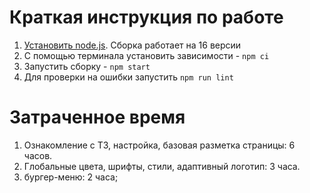# Краткая инструкция по работе

1. [Установить node.js](https://nodejs.org/download/release/latest-v16.x/). Сборка работает на 16 версии
2. С помощью терминала установить зависимости - `npm ci`
3. Запустить сборку - `npm start`
4. Для проверки на ошибки запустить `npm run lint`

# Затраченное время

1. Ознакомление с ТЗ, настройка, базовая разметка страницы: 6 часов.
2. Глобальные цвета, шрифты, стили, адаптивный логотип: 3 часa.
3. бургер-меню: 2 часа;
